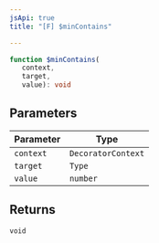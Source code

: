 ```yaml
---
jsApi: true
title: "[F] $minContains"

---
```

```ts
function $minContains(
   context, 
   target, 
   value): void
```

## Parameters

| Parameter | Type |
| ------ | ------ |
| `context` | `DecoratorContext` |
| `target` | `Type` |
| `value` | `number` |

## Returns

`void`
